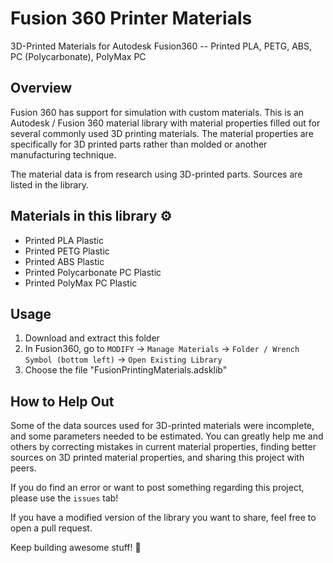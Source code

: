# Fusion 360 Printer Materials
3D-Printed Materials for Autodesk Fusion360 -- Printed PLA, PETG, ABS, PC (Polycarbonate), PolyMax PC

## Overview
Fusion 360 has support for simulation with custom materials. This is an Autodesk / Fusion 360 material library with material properties filled out for several commonly used 3D printing materials. The material properties are specifically for 3D printed parts rather than molded or another manufacturing technique.

The material data is from research using 3D-printed parts. Sources are listed in the library.

## Materials in this library ⚙️
* Printed PLA Plastic
* Printed PETG Plastic
* Printed ABS Plastic
* Printed Polycarbonate PC Plastic
* Printed PolyMax PC Plastic

## Usage
1. Download and extract this folder
2. In Fusion360, go to `MODIFY` -> `Manage Materials` -> `Folder / Wrench Symbol (bottom left)` -> `Open Existing Library`
3. Choose the file "FusionPrintingMaterials.adsklib"

## How to Help Out
Some of the data sources used for 3D-printed materials were incomplete, and some parameters needed to be estimated. You can greatly help me and others by correcting mistakes in current material properties, finding better sources on 3D printed material properties, and sharing this project with peers. 

If you do find an error or want to post something regarding this project, please use the `issues` tab!

If you have a modified version of the library you want to share, feel free to open a pull request.

Keep building awesome stuff! 🚀

